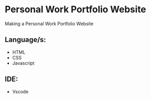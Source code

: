 # Personal Work Portfolio Website
Making a Personal Work Portfolio Website 

## Language/s:
* HTML
* CSS
* Javascript

## IDE: 
* Vscode
